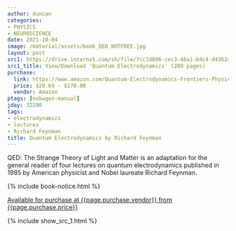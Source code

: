 ```yaml
---
author: duncan
categories:
- PHYSICS
- NEUROSCIENCE
date: 2021-10-04
image: /material/assets/book_QED_NOTFREE.jpg
layout: post
src1: https://drive.internxt.com/sh/file/7cc1d896-cec3-4ba1-b4c4-d43624670040/238a34632b2316c3146002695a76c10d28d2ae7bf62cfa70225cb35ff3615ed3
src1_title: View/Download 'Quantum Electrodynamics' (209 pages)
purchase:
  link: https://www.amazon.com/Quantum-Electrodynamics-Frontiers-Physics-Richard/dp/0201360756/
  price: $20.69 - $170.00
  vendor: Amazon
ptags: [nokwgen-manual]
jday: 32298
tags:
- electrodynamics
- lectures
- Richard Feynman
title: Quantum Electrodynamics by Richard Feynman
---
```


QED: The Strange Theory of Light and Matter is an adaptation for the general reader of four lectures on quantum electrodynamics published in 1985 by American physicist and Nobel laureate Richard Feynman.

<!--more-->

{% include book-notice.html %}

<a href="{{page.purchase.link}}">Available for purchase at {{page.purchase.vendor}} from {{page.purchase.price}}</a> 

{% include show_src_1.html %}